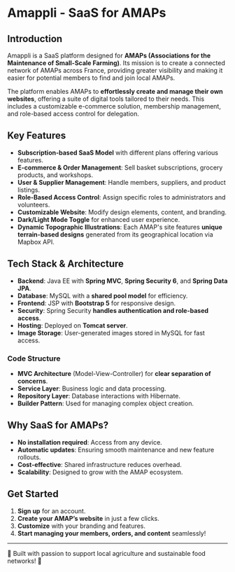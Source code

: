 # Amappli - SaaS for AMAPs

## Introduction
Amappli is a SaaS platform designed for **AMAPs (Associations for the Maintenance of Small-Scale Farming)**. Its mission is to create a connected network of AMAPs across France, providing greater visibility and making it easier for potential members to find and join local AMAPs.

The platform enables AMAPs to **effortlessly create and manage their own websites**, offering a suite of digital tools tailored to their needs. This includes a customizable e-commerce solution, membership management, and role-based access control for delegation.

## Key Features
- **Subscription-based SaaS Model** with different plans offering various features.
- **E-commerce & Order Management**: Sell basket subscriptions, grocery products, and workshops.
- **User & Supplier Management**: Handle members, suppliers, and product listings.
- **Role-Based Access Control**: Assign specific roles to administrators and volunteers.
- **Customizable Website**: Modify design elements, content, and branding.
- **Dark/Light Mode Toggle** for enhanced user experience.
- **Dynamic Topographic Illustrations**: Each AMAP's site features **unique terrain-based designs** generated from its geographical location via Mapbox API.

## Tech Stack & Architecture
- **Backend**: Java EE with **Spring MVC**, **Spring Security 6**, and **Spring Data JPA**.
- **Database**: MySQL with a **shared pool model** for efficiency.
- **Frontend**: JSP with **Bootstrap 5** for responsive design.
- **Security**: Spring Security **handles authentication and role-based access**.
- **Hosting**: Deployed on **Tomcat server**.
- **Image Storage**: User-generated images stored in MySQL for fast access.

### Code Structure
- **MVC Architecture** (Model-View-Controller) for **clear separation of concerns**.
- **Service Layer**: Business logic and data processing.
- **Repository Layer**: Database interactions with Hibernate.
- **Builder Pattern**: Used for managing complex object creation.

## Why SaaS for AMAPs?
- **No installation required**: Access from any device.
- **Automatic updates**: Ensuring smooth maintenance and new feature rollouts.
- **Cost-effective**: Shared infrastructure reduces overhead.
- **Scalability**: Designed to grow with the AMAP ecosystem.

## Get Started
1. **Sign up** for an account.
2. **Create your AMAP’s website** in just a few clicks.
3. **Customize** with your branding and features.
4. **Start managing your members, orders, and content** seamlessly!

---

🚀 Built with passion to support local agriculture and sustainable food networks! 🌱

